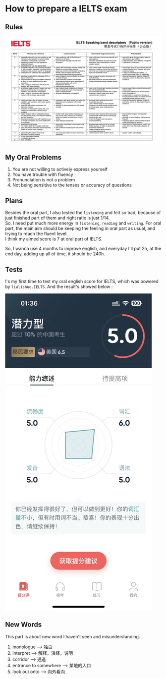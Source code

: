 # How to prepare a IELTS exam

## Rules

![day1-IELTS](../../../../images/english/04IELTS_exam/day1-IELTS-english.jpeg)

## My Oral Problems

1. You are not willing to actively express yourself
2. You have trouble with fluency
3. Pronunciation is not a problem
4. Not being sensitive to the tenses or accuracy of questions

## Plans

Besides the oral part, I also tested the `listening` and felt so bad, because of just finished part of them and right ratio is just 1/14.  
So, I need put much more energy in `listening`, `reading` and `writing`. For oral part, the main aim should be keeping the feeling in oral part as usual, and trying to reach the fluent level.  
I think my aimed score is 7 at oral part of IELTS.

So, I wanna use 4 months to improve english, and everyday I'll put 2h, at the end day, adding up all of time, it should be 240h.

## Tests

I's my first time to test my oral english score for IELTS, which was powered by `liulishuo.IELTS`. And the result's showed below :

![day1_oral_english_result_2023_04_04](../../../../images/english/04IELTS_exam/day1_oral_english_result_2023_04_04.jpeg)

## New Words

This part is about new word I haven't seen and misunderstanding.

1. monologue --> 独白
2. interpret --> 解释，演绎，说明
3. corridor --> 通道
4. entrance to somewhere --> 某地的入口
5. look out onto -->  向外看向
